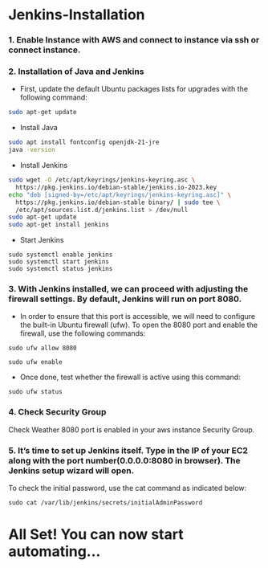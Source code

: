 # Jenkins-Installation

### 1. Enable Instance with AWS and connect to instance via ssh or connect instance.

### 2. Installation of Java and Jenkins
* First, update the default Ubuntu packages lists for upgrades with the following command:
```bash
sudo apt-get update
```

* Install Java
```bash
sudo apt install fontconfig openjdk-21-jre
java -version
```

* Install Jenkins
```bash
sudo wget -O /etc/apt/keyrings/jenkins-keyring.asc \
  https://pkg.jenkins.io/debian-stable/jenkins.io-2023.key
echo "deb [signed-by=/etc/apt/keyrings/jenkins-keyring.asc]" \
  https://pkg.jenkins.io/debian-stable binary/ | sudo tee \
  /etc/apt/sources.list.d/jenkins.list > /dev/null
sudo apt-get update
sudo apt-get install jenkins
```

* Start Jenkins
```
sudo systemctl enable jenkins
sudo systemctl start jenkins
sudo systemctl status jenkins
```

### 3. With Jenkins installed, we can proceed with adjusting the firewall settings. By default, Jenkins will run on port 8080.

* In order to ensure that this port is accessible, we will need to configure the built-in Ubuntu firewall (ufw). To open the 8080 port and enable the firewall, use the following commands:
```
sudo ufw allow 8080
```
```
sudo ufw enable
```
* Once done, test whether the firewall is active using this command:
```
sudo ufw status
```

### 4. Check Security Group
 Check Weather 8080 port is enabled in your aws instance Security Group.

### 5. It’s time to set up Jenkins itself. Type in the IP of your EC2 along with the port number(0.0.0.0:8080 in browser). The Jenkins setup wizard will open.
 To check the initial password, use the cat command as indicated below:
```
sudo cat /var/lib/jenkins/secrets/initialAdminPassword
```

 #  All Set! You can now start automating... #
